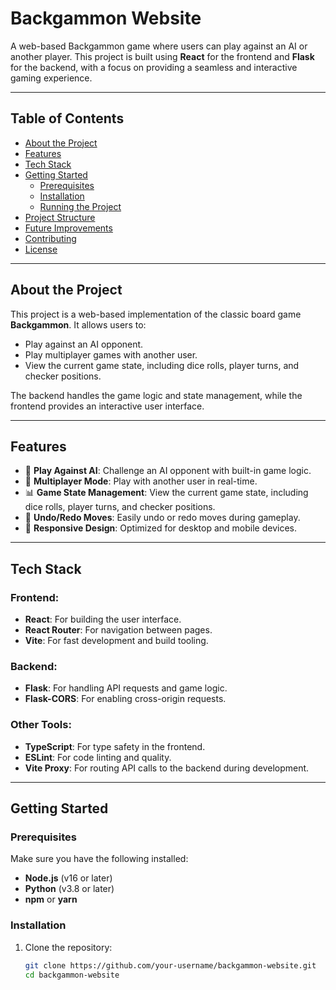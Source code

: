 # Backgammon Website

A web-based Backgammon game where users can play against an AI or another player. This project is built using **React** for the frontend and **Flask** for the backend, with a focus on providing a seamless and interactive gaming experience.

---

## Table of Contents
- [About the Project](#about-the-project)
- [Features](#features)
- [Tech Stack](#tech-stack)
- [Getting Started](#getting-started)
  - [Prerequisites](#prerequisites)
  - [Installation](#installation)
  - [Running the Project](#running-the-project)
- [Project Structure](#project-structure)
- [Future Improvements](#future-improvements)
- [Contributing](#contributing)
- [License](#license)

---

## About the Project

This project is a web-based implementation of the classic board game **Backgammon**. It allows users to:
- Play against an AI opponent.
- Play multiplayer games with another user.
- View the current game state, including dice rolls, player turns, and checker positions.

The backend handles the game logic and state management, while the frontend provides an interactive user interface.

---

## Features

- 🎲 **Play Against AI**: Challenge an AI opponent with built-in game logic.
- 👥 **Multiplayer Mode**: Play with another user in real-time.
- 📊 **Game State Management**: View the current game state, including dice rolls, player turns, and checker positions.
- 🔄 **Undo/Redo Moves**: Easily undo or redo moves during gameplay.
- 🎨 **Responsive Design**: Optimized for desktop and mobile devices.

---

## Tech Stack

### Frontend:
- **React**: For building the user interface.
- **React Router**: For navigation between pages.
- **Vite**: For fast development and build tooling.

### Backend:
- **Flask**: For handling API requests and game logic.
- **Flask-CORS**: For enabling cross-origin requests.

### Other Tools:
- **TypeScript**: For type safety in the frontend.
- **ESLint**: For code linting and quality.
- **Vite Proxy**: For routing API calls to the backend during development.

---

## Getting Started

### Prerequisites
Make sure you have the following installed:
- **Node.js** (v16 or later)
- **Python** (v3.8 or later)
- **npm** or **yarn**

### Installation

1. Clone the repository:
   ```bash
   git clone https://github.com/your-username/backgammon-website.git
   cd backgammon-website
